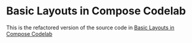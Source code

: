 # Basic Layouts in Compose Codelab

This is the refactored version of the source code in
[Basic Layouts in Compose Codelab](https://developer.android.com/codelabs/jetpack-compose-layouts)
